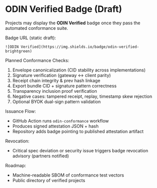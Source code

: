 # ODIN Verified Badge (Draft)

Projects may display the **ODIN Verified** badge once they pass the automated conformance suite.

Badge URL (static draft):
```
![ODIN Verified](https://img.shields.io/badge/odin-verified-brightgreen)
```

Planned Conformance Checks:
1. Envelope canonicalization (CID stability across implementations)
2. Signature verification (gateway ↔ client parity)
3. Receipt chain integrity & prev hash linkage
4. Export bundle CID + signature pattern correctness
5. Transparency inclusion proof verification
6. Negative cases: tampered receipt, replay, timestamp skew rejection
7. Optional BYOK dual-sign pattern validation

Issuance Flow:
* GitHub Action runs `odin-conformance` workflow
* Produces signed attestation JSON + hash
* Repository adds badge pointing to published attestation artifact

Revocation:
* Critical spec deviation or security issue triggers badge revocation advisory (partners notified)

Roadmap:
* Machine-readable SBOM of conformance test vectors
* Public directory of verified projects
